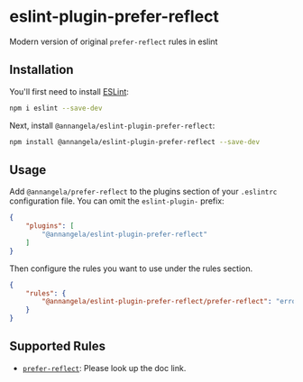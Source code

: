 # eslint-plugin-prefer-reflect

Modern version of original `prefer-reflect` rules in eslint

## Installation

You'll first need to install [ESLint](https://eslint.org/):

```sh
npm i eslint --save-dev
```

Next, install `@annangela/eslint-plugin-prefer-reflect`:

```sh
npm install @annangela/eslint-plugin-prefer-reflect --save-dev
```

## Usage

Add `@annangela/prefer-reflect` to the plugins section of your `.eslintrc` configuration file. You can omit the `eslint-plugin-` prefix:

```json
{
    "plugins": [
        "@annangela/eslint-plugin-prefer-reflect"
    ]
}
```


Then configure the rules you want to use under the rules section.

```json
{
    "rules": {
        "@annangela/eslint-plugin-prefer-reflect/prefer-reflect": "error"
    }
}
```

## Supported Rules

* [`prefer-reflect`](docs/rules/prefer-reflect.md): Please look up the doc link.


